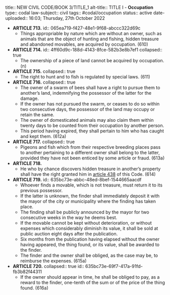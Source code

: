 title:: NEW CIVIL CODE/BOOK 3/TITLE_1
alt-title:: TITLE I - **Occupation**
type:: codal
law-subject:: civil
tags:: #codal/occupation
status:: active
date-uploaded:: 16:03; Thursday, 27th October 2022

- **ARTICLE 713.**
  id:: 065ea719-f427-48e1-9f68-abccc322d69c
	- Things appropriable by nature which are without an owner, such as animals that are the object of hunting and fishing, hidden treasure and abandoned movables, are acquired by occupation. (610)
- **ARTICLE 714.**
  id:: 4ff60d9c-188d-4143-8fce-582b3e8b7ef1
  collapsed:: true
	- The ownership of a piece of land cannot be acquired by occupation. (n)
- **ARTICLE 715.**
  collapsed:: true
	- The right to hunt and to fish is regulated by special laws. (611)
- **ARTICLE 716.**
  collapsed:: true
	- The owner of a swarm of bees shall have a right to pursue them to another’s land, indemnifying the possessor of the latter for the damage.
	- If the owner has not pursued the swarm, or ceases to do so within two consecutive days, the possessor of the land may occupy or retain the same.
	- The owner of domesticated animals may also claim them within twenty days to be counted from their occupation by another person.
	- This period having expired, they shall pertain to him who has caught and kept them. (612a)
- **ARTICLE 717.**
  collapsed:: true
	- Pigeons and fish which from their respective breeding places pass to another pertaining to a different owner shall belong to the latter, provided they have not been enticed by some article or fraud. (613a)
- **ARTICLE 718.**
	- He who by chance discovers hidden treasure in another’s property shall have the right granted him in [article 438](((6803db69-c205-4fdd-8a62-092ddf50ad00))) of this Code. (614)
- **ARTICLE 719.**
  id:: 635bc73e-abbc-48ed-8bef-1544665aacdf
	- Whoever finds a movable, which is not treasure, must return it to its previous possessor.
	- If the latter is unknown, the finder shall immediately deposit it with the mayor of the city or municipality where the finding has taken place.
	- The finding shall be publicly announced by the mayor for two consecutive weeks in the way he deems best.
	- If the movable cannot be kept without deterioration, or without expenses which considerably diminish its value, it shall be sold at public auction eight days after the publication.
	- Six months from the publication having elapsed without the owner having appeared, the thing found, or its value, shall be awarded to the finder.
	- The finder and the owner shall be obliged, as the case may be, to reimburse the expenses. (615a)
- **ARTICLE 720.**
  collapsed:: true
  id:: 635bc73e-69f7-417a-91fd-fb3b82f44311
	- If the owner should appear in time, he shall be obliged to pay, as a reward to the finder, one-tenth of the sum or of the price of the thing found. (616a)